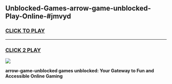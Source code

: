 
## Unblocked-Games-arrow-game-unblocked-Play-Online-#jmvyd
<h3>
<a href="https://premium.freeplayer.one?title=arrow-game-unblocked&ref=27F">CLICK TO PLAY</a></h3>
<hr>

<h3>
<a href="https://premium.freeplayer.one?title=arrow-game-unblocked&ref=27F">CLICK 2 PLAY</a>
  
</h3>

<a href="https://premium.freeplayer.one?title=arrow-game-unblocked&ref=27F"><img src="https://clearcache.store/games.png"></a>


**arrow-game-unblocked games unblocked: Your Gateway to Fun and Accessible Online Gaming**
